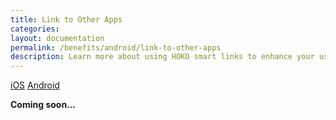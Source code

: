 ```yaml
---
title: Link to Other Apps
categories:
layout: documentation
permalink: /benefits/android/link-to-other-apps
description: Learn more about using HOKO smart links to enhance your user experience.
---
```


<a href="http://support.hokolinks.com/benefits/ios/link-to-other-apps/" class="tab">iOS</a>
<a href="#" class="tab active">Android</a>

**Coming soon…**
